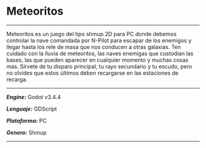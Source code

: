 # Meteoritos

***
Meteoritos es un juego del tipo shmup 2D para PC donde debemos controlar la nave comandada por N-Pilot para escapar de los enemigos y llegar hasta los rele de masa que nos conducen a otras galaxias. Ten cuidado con la lluvia de meteoritos, las naves enemigas que custodian las bases, las que pueden aparecer en cualquier momento y muchas cosas mas. Sírvete de tu disparo principal, tu rayo secundario y tu escudo, pero no olvides que estos últimos deben recargarse en las estaciones de recarga.
***
***Engine:*** Godot v3.4.4

***Lenguaje:*** GDScript

***Plataforma:*** PC

***Genero:*** Shmup
***
